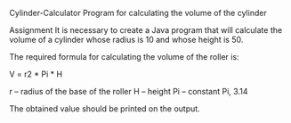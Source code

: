 Cylinder-Calculator
Program for calculating the volume of the cylinder

Assignment
It is necessary to create a Java program that will calculate the volume of a cylinder whose radius is 10 and whose height is 50.

The required formula for calculating the volume of the roller is:

V = r2 * Pi * H

r – radius of the base of the roller
H – height
Pi – constant Pi, 3.14


The obtained value should be printed on the output.
